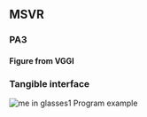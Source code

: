 ## MSVR
### PA3

#### Figure from VGGI

### Tangible interface


![me in glasses1](./images/output.gif)
Program example


